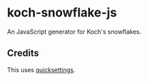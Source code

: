 # koch-snowflake-js

An JavaScript generator for Koch's snowflakes.

## Credits

This uses [quicksettings](https://github.com/bit101/quicksettings).
